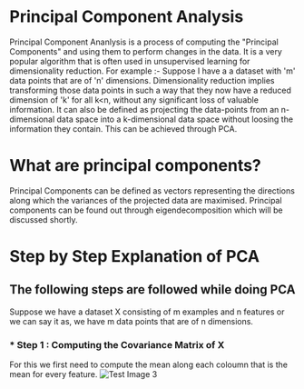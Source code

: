 # Principal Component Analysis
Principal Component Ananlysis is a process of computing the "Principal Components" and using them to perform changes in the data. It is a very popular algorithm that is often used in unsupervised learning for dimensionality reduction.
For example :- Suppose I have a a dataset with 'm' data points that are of 'n' dimensions. Dimensionality reduction implies transforming those data points in such a way that they now have a reduced dimension of 'k' for all k<n, without any significant loss of valuable information. 
It can also be defined as projecting the data-points from an n-dimensional data space into a k-dimensional data space without loosing the information they contain.
This can be achieved through PCA.

# What are principal components?
Principal Components can be defined as vectors representing the directions along which the variances of the projected data are maximised. Principal components can be found out through eigendecomposition which will be discussed shortly.

# Step by Step Explanation of PCA
## The following steps are followed while doing PCA
Suppose we have a dataset X consisting of m examples and n features or we can say it as, we have m data points that are of n dimensions.
### * Step 1 : Computing the Covariance Matrix of X
For this we first need to compute the mean along each coloumn that is the mean for every feature.
![Test Image 3](/Downloads/mean.png)
